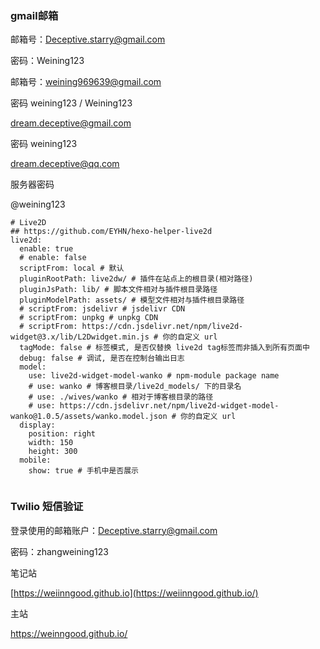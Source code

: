 ### gmail邮箱



邮箱号：Deceptive.starry@gmail.com

密码：Weining123



邮箱号：weining969639@gmail.com

密码 weining123    / Weining123





dream.deceptive@gmail.com 

密码 weining123





dream.deceptive@qq.com 



服务器密码

@weining123







```
# Live2D
## https://github.com/EYHN/hexo-helper-live2d
live2d:
  enable: true
  # enable: false
  scriptFrom: local # 默认
  pluginRootPath: live2dw/ # 插件在站点上的根目录(相对路径)
  pluginJsPath: lib/ # 脚本文件相对与插件根目录路径
  pluginModelPath: assets/ # 模型文件相对与插件根目录路径
  # scriptFrom: jsdelivr # jsdelivr CDN
  # scriptFrom: unpkg # unpkg CDN
  # scriptFrom: https://cdn.jsdelivr.net/npm/live2d-widget@3.x/lib/L2Dwidget.min.js # 你的自定义 url
  tagMode: false # 标签模式, 是否仅替换 live2d tag标签而非插入到所有页面中
  debug: false # 调试, 是否在控制台输出日志
  model:
    use: live2d-widget-model-wanko # npm-module package name
    # use: wanko # 博客根目录/live2d_models/ 下的目录名
    # use: ./wives/wanko # 相对于博客根目录的路径
    # use: https://cdn.jsdelivr.net/npm/live2d-widget-model-wanko@1.0.5/assets/wanko.model.json # 你的自定义 url
  display:
    position: right
    width: 150
    height: 300
  mobile:
    show: true # 手机中是否展示


```





### Twilio   短信验证

登录使用的邮箱账户：Deceptive.starry@gmail.com

密码：zhangweining123





笔记站

[https://weiinngood.github.io](https://weiinngood.github.io/)

主站

https://weinngood.github.io/